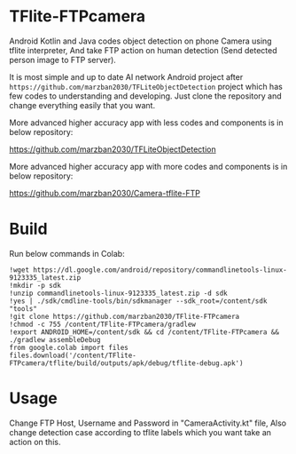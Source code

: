 # TFlite-FTPcamera
Android Kotlin and Java codes object detection on phone Camera using tflite interpreter, And take FTP action on human detection (Send detected person image to FTP server).

It is most simple and up to date AI network Android project after `https://github.com/marzban2030/TFLiteObjectDetection` project which has few codes to understanding and developing. Just clone the repository and change everything easily that you want.

More advanced higher accuracy app with less codes and components is in below repository:

https://github.com/marzban2030/TFLiteObjectDetection

More advanced higher accuracy app with more codes and components is in below repository:

https://github.com/marzban2030/Camera-tflite-FTP

# Build

Run below commands in Colab:
```
!wget https://dl.google.com/android/repository/commandlinetools-linux-9123335_latest.zip
!mkdir -p sdk
!unzip commandlinetools-linux-9123335_latest.zip -d sdk
!yes | ./sdk/cmdline-tools/bin/sdkmanager --sdk_root=/content/sdk "tools"
!git clone https://github.com/marzban2030/TFlite-FTPcamera
!chmod -c 755 /content/TFlite-FTPcamera/gradlew
!export ANDROID_HOME=/content/sdk && cd /content/TFlite-FTPcamera && ./gradlew assembleDebug
from google.colab import files
files.download('/content/TFlite-FTPcamera/tflite/build/outputs/apk/debug/tflite-debug.apk')
```

# Usage

Change FTP Host, Username and Password in "CameraActivity.kt" file, Also change detection case according to tflite labels which you want take an action on this.
